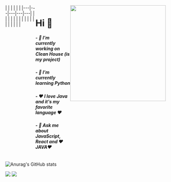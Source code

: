 

   <div style="display: flex; flex-direction: row;">
|   |   |   |   |   |
|---|---|---|---|---|
|   |   |   |   |   |
|   |   |   |   |   |
|   |   |   |   |   |
  <div >
         <h1> Hi 👋 </h1>
         <h5>- 🔭 I’m currently working on Clean House (is my project)</h5>
         <h5>- 🌱 I’m currently learning Python</h5>
         <h5>- ❤️ I love Java and it's my favorite language ❤️</h5>
      	<h5>- 💬 Ask me about JavaScript, React and ❤️JAVA❤️</h5>
  </div>        


  <div>
  <img src="https://ouch-cdn.icons8.com/preview/812/6f20c062-d79f-4269-b43e-9d8510fedacc.png" width=300 height=300/>  
    </div>


</div>

      
 ![Anurag's GitHub stats](https://github-readme-stats.vercel.app/api?username=anuraghazra&show_icons=true&theme=dracula)
      
      
[<img src="https://img.shields.io/badge/linkedin-%230077B5.svg?&style=for-the-badge&logo=linkedin&logoColor=white" />](https://www.linkedin.com/in/rian-m-9535b9116/) [<img src = "https://img.shields.io/badge/instagram-%23E4405F.svg?&style=for-the-badge&logo=instagram&logoColor=white">](https://www.instagram.com/rian_mendes5/)      
